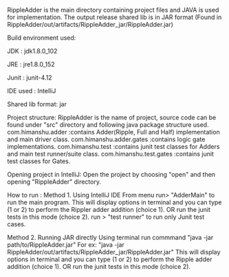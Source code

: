 RippleAdder is the main directory containing project files and JAVA is used for implementation.
The output release shared lib is in JAR format (Found in RippleAdder/out/artifacts/RippleAdder_jar/RippleAdder.jar)

Build environment used:

JDK : jdk1.8.0_102

JRE : jre1.8.0_152

Junit : junit-4.12

IDE used : IntelliJ

Shared lib format: jar

Project structure:
RippleAdder is the name of project, source code can be found under "src" directory and following java package structure used.
    com.himanshu.adder          :contains Adder(Ripple, Full and Half) implementation and main driver class.
    com.himanshu.adder.gates    :contains logic gate implementations.
    com.himanshu.test           :contains junit test classes for Adders and main test runner/suite class.
    com.himanshu.test.gates     :contains junit test classes for Gates.

Opening project in IntelliJ: Open the project by choosing "open" and then opening "RippleAdder" directory.

How to run :
Method 1. Using IntelliJ IDE
From menu
    run> "AdderMain" to run the main program.
        This will display options in terminal and you can type (1 or 2) to perform the Rippler adder addition (choice 1).
        OR run the junit tests in this mode (choice 2).
    run > "test runner" to run only Junit test cases.


Method 2. Running JAR directly
Using terminal run commmand "java -jar path/to/RippleAdder.jar"
For ex: "java -jar RippleAdder/out/artifacts/RippleAdder_jar/RippleAdder.jar"
This will display options in terminal and you can type (1 or 2) to perform the Ripple adder addition (choice 1).
OR run the junit tests in this mode (choice 2).
